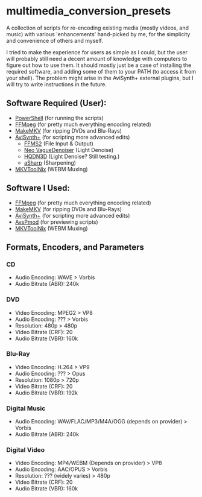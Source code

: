 # multimedia_conversion_presets
A collection of scripts for re-encoding existing media (mostly videos, and music) with various 'enhancements' hand-picked by me, for the simplicity and convenience of others and myself.

I tried to make the experience for users as simple as I could, but the user will probably still need a decent amount of knowledge with computers to figure out how to use them. It should mostly just be a case of installing the required software, and adding some of them to your PATH (to access it from your shell). The problem might arise in the AviSynth+ external plugins, but I will try to write instructions in the future.

## Software Required (User):
- [PowerShell](https://github.com/PowerShell/PowerShell/releases) (for running the scripts)
- [FFMpeg](https://github.com/BtbN/FFmpeg-Builds/releases) (for pretty much everything encoding related)
- [MakeMKV](https://www.makemkv.com/download/) (for ripping DVDs and Blu-Rays)
- [AviSynth+](https://github.com/AviSynth/AviSynthPlus/releases/) (for scripting more advanced edits)
  - [FFMS2](https://github.com/FFMS/ffms2/releases) (File Input & Output)
  - [Neo VagueDenoiser](https://github.com/HomeOfAviSynthPlusEvolution/neo_Vague_Denoiser/releases) (Light Denoise)
  - [HQDN3D](https://github.com/Asd-g/AviSynth-hqdn3d/releases) (Light Denoise? Still testing.)
  - [aSharp](https://github.com/Asd-g/AviSynth-ASharp/releases) (Sharpening)
- [MKVToolNix](https://mkvtoolnix.download/downloads.html) (WEBM Muxing)

## Software I Used:

- [FFMpeg](https://github.com/BtbN/FFmpeg-Builds/releases) (for pretty much everything encoding related)
- [MakeMKV](https://www.makemkv.com/download/) (for ripping DVDs and Blu-Rays)
- [AviSynth+](https://github.com/AviSynth/AviSynthPlus/releases/) (for scripting more advanced edits)
- [AvsPmod](https://github.com/gispos/AvsPmod/releases) (for previewing scripts)
- [MKVToolNix](https://mkvtoolnix.download/downloads.html) (WEBM Muxing)

## Formats, Encoders, and Parameters

### CD

- Audio Encoding: WAVE > Vorbis
- Audio Bitrate (ABR): 240k

### DVD

- Video Encoding: MPEG2 > VP8
- Audio Encoding: ??? > Vorbis
- Resolution: 480p > 480p
- Video Bitrate (CRF): 20
- Audio Bitrate (VBR): 160k

### Blu-Ray

- Video Encoding: H.264 > VP9
- Audio Encoding: ??? > Opus
- Resolution: 1080p > 720p
- Video Bitrate (CRF): 20
- Audio Bitrate (VBR): 192k

### Digital Music

- Audio Encoding: WAV/FLAC/MP3/M4A/OGG (depends on provider) > Vorbis
- Audio Bitrate (ABR): 240k

### Digital Video

- Video Encoding: MP4/WEBM (Depends on provider) > VP8
- Audio Encoding: AAC/OPUS > Vorbis
- Resolution: ??? (widely varies) > 480p
- Video Bitrate (CRF): 20
- Audio Bitrate (VBR): 160k
